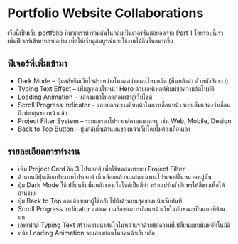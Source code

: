 # Portfolio Website Collaborations

เว็บนี้เป็นเว็บ portfolio ที่พวกเราทำร่วมกันในกลุ่มเป็นเวอร์ชันต่อยอดจาก Part 1 โดยรอบนี้เราเพิ่มฟีเจอร์เข้ามาหลายอย่าง
เพื่อให้เว็บดูสมบูรณ์และใช้งานได้ลื่นไหลมากขึ้น 

## ฟีเจอร์ที่เพิ่มเข้ามา

- Dark Mode – ปุ่มสลับธีมเว็บไซต์ระหว่างโหมดสว่างและโหมดมืด (พื้นหลังดำ ตัวหนังสือขาว)
- Typing Text Effect – เพิ่มลูกเล่นให้หน้า Hero ด้วยเอฟเฟกต์พิมพ์ข้อความอัตโนมัติ
- Loading Animation – แสดงหน้าโหลดก่อนเข้าสู่เว็บไซต์ 
- Scroll Progress Indicator – แถบบอกความคืบหน้าในการเลื่อนหน้า หากเต็มแสดงว่าเลื่อนถึงท้ายสุดของหน้าแล้ว
- Project Filter System – ระบบกรองโปรเจกต์ตามหมวดหมู่ เช่น Web, Mobile, Design 
- Back to Top Button – ปุ่มกลับขึ้นด้านบนของหน้าเว็บโดยไม่ต้องเลื่อนเอง

## รายละเอียดการทำงาน

- เพิ่ม Project Card อีก 3 โปรเจกต์ เพื่อใช้ทดสอบระบบ Project Filter
- ด้านบนมีปุ่มเลือกประเภทโปรเจกต์ เมื่อเลือกแล้วจะแสดงเฉพาะโปรเจกต์ในหมวดหมู่นั้น 
- ปุ่ม Dark Mode ใช้เปลี่ยนธีมพื้นหลังของเว็บไซต์เป็นสีดำ พร้อมปรับตัวอักษรให้สีขาวเพื่อให้อ่านง่าย
- ปุ่ม Back to Top กดแล้วจะพาผู้ใช้กลับไปยังด้านบนสุดของหน้าเว็บทันที
- Scroll Progress Indicator แสดงความลึกของการเลื่อนหน้าเว็บในลักษณะเป็นแถบที่ด้านบน
- เอฟเฟกต์ Typing Text สร้างความน่าสนใจในหน้าแรกด้วยข้อความที่เปลี่ยนแบบพิมพ์อัตโนมัติ
- หน้า Loading Animation จะแสดงก่อนโหลดหน้าเว็บหลัก



